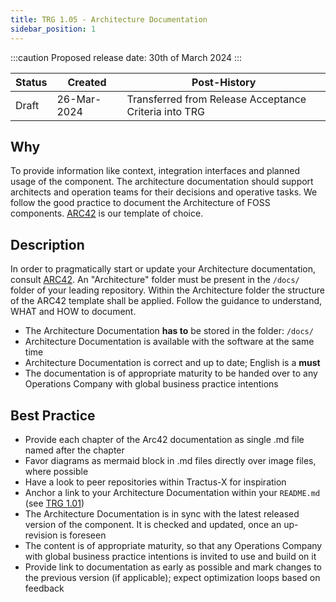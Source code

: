 ```yaml
---
title: TRG 1.05 - Architecture Documentation
sidebar_position: 1
---
```


:::caution
Proposed release date: 30th of March 2024
:::

| Status          | Created     | Post-History                                          |
|-----------------|-------------|-------------------------------------------------------|
| Draft           | 26-Mar-2024 | Transferred from Release Acceptance Criteria into TRG |

## Why

To provide information like context, integration interfaces and planned usage of the component. The architecture documentation should support architects and operation teams for their decisions and operative tasks. We follow the good practice to document the Architecture of FOSS components. [ARC42](https://arc42.org/) is our template of choice.

## Description

In order to pragmatically start or update your Architecture documentation, consult [ARC42](https://arc42.org/). An "Architecture" folder must be present in the `/docs/` folder of your leading repository. Within the Architecture folder the structure of the ARC42 template shall be applied. Follow the guidance to understand, WHAT and HOW to document.

- The Architecture Documentation **has to** be stored in the folder: `/docs/`
- Architecture Documentation is available with the software at the same time
- Architecture Documentation is correct and up to date; English is a **must**
- The documentation is of appropriate maturity to be handed over to any Operations Company with global business practice intentions

## Best Practice

- Provide each chapter of the Arc42 documentation as single .md file named after the chapter
- Favor diagrams as mermaid block in .md files directly over image files, where possible
- Have a look to peer repositories within Tractus-X for inspiration
- Anchor a link to your Architecture Documentation within your `README.md` (see [TRG 1.01](https://eclipse-tractusx.github.io/docs/release/trg-1/trg-1-1))
- The Architecture Documentation is in sync with the latest released version of the component. It is checked and updated, once an up-revision is foreseen
- The content is of appropriate maturity, so that any Operations Company with global business practice intentions is invited to use and build on it
- Provide link to documentation as early as possible and mark changes to the previous version (if applicable); expect optimization loops based on feedback
